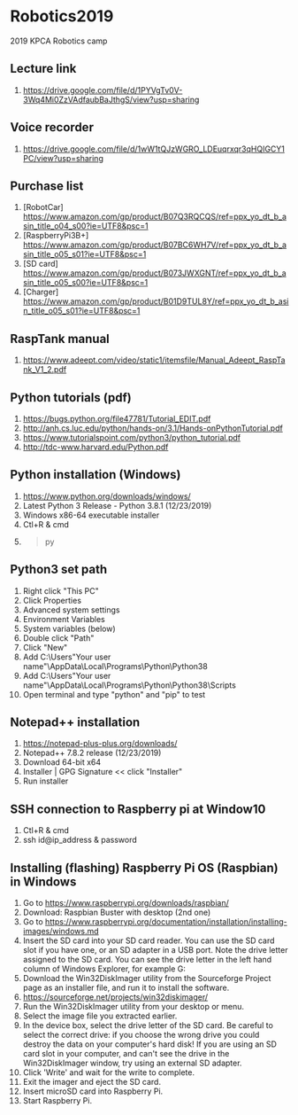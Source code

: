 # Robotics2019
2019 KPCA Robotics camp

## Lecture link
1. https://drive.google.com/file/d/1PYVgTv0V-3Wq4Mi0ZzVAdfaubBaJthgS/view?usp=sharing

## Voice recorder
1. https://drive.google.com/file/d/1wW1tQJzWGRO_LDEuqrxqr3qHQIGCY1PC/view?usp=sharing

## Purchase list
1. [RobotCar] https://www.amazon.com/gp/product/B07Q3RQCQS/ref=ppx_yo_dt_b_asin_title_o04_s00?ie=UTF8&psc=1
2. [RaspberryPi3B+] https://www.amazon.com/gp/product/B07BC6WH7V/ref=ppx_yo_dt_b_asin_title_o05_s01?ie=UTF8&psc=1
3. [SD card] https://www.amazon.com/gp/product/B073JWXGNT/ref=ppx_yo_dt_b_asin_title_o05_s00?ie=UTF8&psc=1
4. [Charger] https://www.amazon.com/gp/product/B01D9TUL8Y/ref=ppx_yo_dt_b_asin_title_o05_s01?ie=UTF8&psc=1

## RaspTank manual
1. https://www.adeept.com/video/static1/itemsfile/Manual_Adeept_RaspTank_V1_2.pdf

## Python tutorials (pdf)
1. https://bugs.python.org/file47781/Tutorial_EDIT.pdf
2. http://anh.cs.luc.edu/python/hands-on/3.1/Hands-onPythonTutorial.pdf
3. https://www.tutorialspoint.com/python3/python_tutorial.pdf
4. http://tdc-www.harvard.edu/Python.pdf

## Python installation (Windows)
1. https://www.python.org/downloads/windows/
2. Latest Python 3 Release - Python 3.8.1 (12/23/2019)
3. Windows x86-64 executable installer
4. Ctl+R & cmd
5. > py

## Python3 set path
1. Right click "This PC"
2. Click Properties
3. Advanced system settings
4. Environment Variables
5. System variables (below)
6. Double click "Path"
7. Click "New"
8. Add C:\Users\"Your user name"\AppData\Local\Programs\Python\Python38
9. Add C:\Users\"Your user name"\AppData\Local\Programs\Python\Python38\Scripts
10. Open terminal and type "python" and "pip" to test

## Notepad++ installation
1. https://notepad-plus-plus.org/downloads/
2. Notepad++ 7.8.2 release (12/23/2019)
3. Download 64-bit x64
4. Installer | GPG Signature << click "Installer"
5. Run installer

## SSH connection to Raspberry pi at Window10
1. Ctl+R & cmd
2. ssh id@ip_address & password

## Installing (flashing) Raspberry Pi OS (Raspbian) in Windows
1. Go to https://www.raspberrypi.org/downloads/raspbian/
2. Download: Raspbian Buster with desktop (2nd one)
3. Go to https://www.raspberrypi.org/documentation/installation/installing-images/windows.md
4. Insert the SD card into your SD card reader. You can use the SD card slot if you have one, or an SD adapter in a USB port. Note the drive letter assigned to the SD card. You can see the drive letter in the left hand column of Windows Explorer, for example G:
5. Download the Win32DiskImager utility from the Sourceforge Project page as an installer file, and run it to install the software.
6. https://sourceforge.net/projects/win32diskimager/
7. Run the Win32DiskImager utility from your desktop or menu.
8. Select the image file you extracted earlier.
9. In the device box, select the drive letter of the SD card. Be careful to select the correct drive: if you choose the wrong drive you could destroy the data on your computer's hard disk! If you are using an SD card slot in your computer, and can't see the drive in the Win32DiskImager window, try using an external SD adapter.
10. Click 'Write' and wait for the write to complete.
11. Exit the imager and eject the SD card.
12. Insert microSD card into Raspberry Pi.
13. Start Raspberry Pi.
